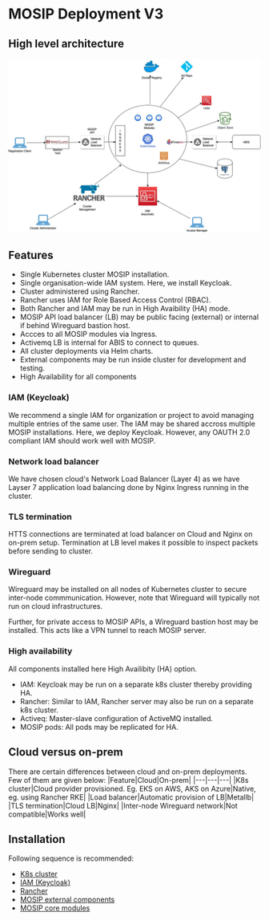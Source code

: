# MOSIP Deployment V3

## High level architecture
![](docs/images/deployment_architecture.jpg)

## Features
* Single Kubernetes cluster MOSIP installation.
* Single organisation-wide IAM system. Here, we install Keycloak.
* Cluster administered using Rancher. 
* Rancher uses IAM for Role Based Access Control (RBAC).
* Both Rancher and IAM may be run in High Avaibility (HA) mode.
* MOSIP API load balancer (LB) may be public facing (external) or internal if behind Wireguard bastion host. 
* Accces to all MOSIP modules via Ingress. 
* Activemq LB is internal for ABIS to connect to queues. 
* All cluster deployments via Helm charts.
* External components may be run inside cluster for development and testing.
* High Availability for all components

### IAM (Keycloak)
We recommend a single IAM for organization or project to avoid managing multiple entries of the same user.  The IAM may be shared accross multiple MOSIP installations.  Here, we deploy Keycloak. However, any OAUTH 2.0 compliant IAM should work well with MOSIP.

### Network load balancer
We have chosen cloud's Network Load Balancer (Layer 4) as we have Layser 7 application load balancing done by Nginx Ingress running in the cluster.

### TLS termination
HTTS connections are terminated at load balancer on Cloud and Nginx on on-prem setup. Termination at LB level makes it possible to inspect packets before sending to cluster.

### Wireguard
Wireguard may be installed on all nodes of Kubernetes cluster to secure inter-node commmunication.  However, note that Wireguard will typically not run on cloud infrastructures.

Further, for private access to MOSIP APIs, a Wireguard bastion host may be installed.  This acts like a VPN tunnel to reach MOSIP server.

### High availability
All components installed here High Availibity (HA) option.
* IAM:  Keycloak may be run on a separate k8s cluster thereby providing HA. 
* Rancher: Similar to IAM, Rancher server may also be run on a separate k8s cluster. 
* Activeq: Master-slave configuration of ActiveMQ installed.
* MOSIP pods:  All pods may be replicated for HA.

## Cloud versus on-prem
There are certain differences between cloud and on-prem deployments.  Few of them are given below:
|Feature|Cloud|On-prem|
|---|---|---|
|K8s cluster|Cloud provider provisioned. Eg. EKS on AWS, AKS on Azure|Native, eg. using Rancher RKE|
|Load balancer|Automatic provision of LB|Metallb|
|TLS termination|Cloud LB|Nginx|
|Inter-node Wireguard network|Not compatible|Works well|

## Installation
Following sequence is recommended:
* [K8s cluster](cluster/README.md)
* [IAM (Keycloak)](external/iam/README.md)
* [Rancher](rancher/README.md) 
* [MOSIP external components](external/README.md)
* [MOSIP core modules](mosip/README.md)

